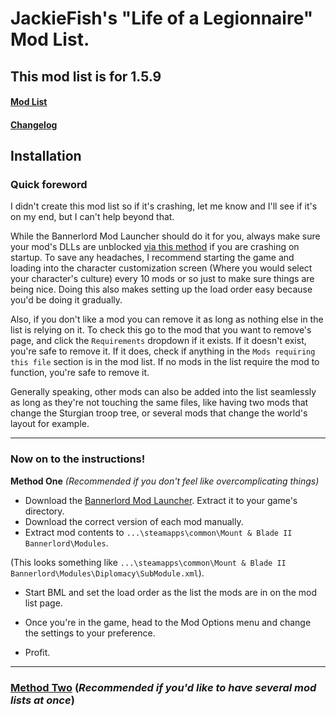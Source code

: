 # JackieFish's "Life of a Legionnaire" Mod List.

## **This mod list is for 1.5.9**

#### [Mod List]
[Mod list]: https://github.com/ButAScratch/BannerlordModlists/blob/JackieFish-LifeOfALegionnaire/MODLIST.md

#### [Changelog]
[Changelog]: https://github.com/ButAScratch/BannerlordModlists/blob/JackieFish-LifeOfALegionnaire/CHANGELOG.md


## Installation

### Quick foreword

I didn't create this mod list so if it's crashing, let me know and I'll see if it's on my end, but I can't help beyond that.

[via this method]: https://redd.it/g0korl

While the Bannerlord Mod Launcher should do it for you, always make sure your mod's DLLs are unblocked [via this method] if you are crashing on startup.
To save any headaches, I recommend starting the game and loading into the character customization screen (Where you would select your character's culture) every 10 mods or so just to make sure things are being nice. Doing this also makes setting up the load order easy because you'd be doing it gradually.

Also, if you don't like a mod you can remove it as long as nothing else in the list is relying on it. To check this go to the mod that you want to remove's page, and click the `Requirements` dropdown if it exists. If it doesn't exist, you're safe to remove it. If it does, check if anything in the `Mods requiring this file` section is in the mod list. If no mods in the list require the mod to function, you're safe to remove it.

Generally speaking, other mods can also be added into the list seamlessly as long as they're not touching the same files, like having two mods that change the Sturgian troop tree, or several mods that change the world's layout for example.  

---

### Now on to the instructions!
**Method One** *(Recommended if you don't feel like overcomplicating things)*

[Bannerlord Mod Launcher]: https://www.nexusmods.com/mountandblade2bannerlord/mods/265


- Download the [Bannerlord Mod Launcher]. Extract it to your game's directory.
- Download the correct version of each mod manually.
- Extract mod contents to `...\steamapps\common\Mount & Blade II Bannerlord\Modules`. 

(This looks something like `...\steamapps\common\Mount & Blade II Bannerlord\Modules\Diplomacy\SubModule.xml`).

- Start BML and set the load order as the list the mods are in on the mod list page. 

- Once you're in the game, head to the Mod Options menu and change the settings to your preference.

- Profit.

--- 

[Method Two]: https://github.com/ButAScratch/BannerlordModlists/wiki/Installation-Method-Two
### **[Method Two]** (*Recommended if you'd like to have several mod lists at once*)